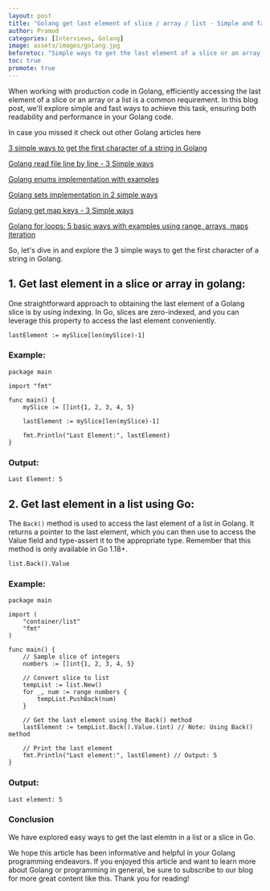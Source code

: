 ```yaml
---
layout: post
title: "Golang get last element of slice / array / list - Simple and fast"
author: Pramod
categories: [Interviews, Golang]
image: assets/images/golang.jpg
beforetoc: "Simple ways to get the last element of a slice or an array or list"
toc: true
promote: true
---
```


When working with production code in Golang, efficiently accessing the last element of a slice or an array or a list is a common requirement. 
In this blog post, we'll explore simple and fast ways to achieve this task, ensuring both readability and performance in your Golang code.

In case you missed it check out other Golang articles here

[3 simple ways to get the first character of a string in Golang](/how-to-get-first-character-in-string-golang/)

[Golang read file line by line - 3 Simple ways](/how-to-read-file-line-by-line-golang/)

[Golang enums implementation with examples](/golang-enums/)

[Golang sets implementation in 2 simple ways](/golang-sets-implementation/)

[Golang get map keys - 3 Simple ways](/how-to-get-keys-in-map-golang/)

[Golang for loops: 5 basic ways with examples using range, arrays, maps iteration](/golang-for-loop/)

So, let's dive in and explore the 3 simple ways to get the first character of a string in Golang.

## 1. Get last element in a slice or array in golang: 
One straightforward approach to obtaining the last element of a Golang slice is by using indexing. In Go, slices are zero-indexed, and you can leverage this property to access the last element conveniently.
```
lastElement := mySlice[len(mySlice)-1]
```

### Example: 

```
package main

import "fmt"

func main() {
    mySlice := []int{1, 2, 3, 4, 5}
    
    lastElement := mySlice[len(mySlice)-1]
    
    fmt.Println("Last Element:", lastElement)
}
```

### Output: 
```
Last Element: 5
```

## 2. Get last element in a list using Go: 
The `Back()` method is used to access the last element of a list in Golang.
It returns a pointer to the last element, which you can then use to access the Value field and type-assert it to the appropriate type.
Remember that this method is only available in Go 1.18+.

```
list.Back().Value
```

### Example: 

```
package main

import (
    "container/list"
    "fmt"
)

func main() {
    // Sample slice of integers
    numbers := []int{1, 2, 3, 4, 5}

    // Convert slice to list
    tempList := list.New()
    for _, num := range numbers {
        tempList.PushBack(num)
    }

    // Get the last element using the Back() method
    lastElement := tempList.Back().Value.(int) // Note: Using Back() method

    // Print the last element
    fmt.Println("Last element:", lastElement) // Output: 5
}

```

### Output: 
```
Last element: 5
```


### Conclusion
We have explored easy ways to get the last elemtn in a list or a slice in Go. 

We hope this article has been informative and helpful in your Golang programming endeavors. If you enjoyed this article
and want to learn more about Golang or programming in general, be sure to subscribe to our blog for more great content
like this. Thank you for reading!
